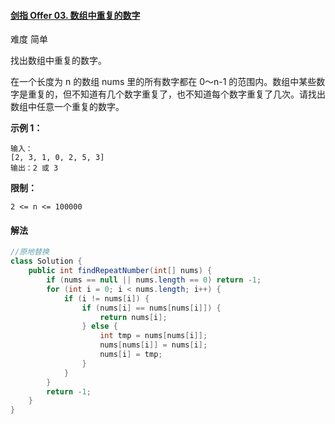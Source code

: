 #### [剑指 Offer 03. 数组中重复的数字](https://leetcode-cn.com/problems/shu-zu-zhong-zhong-fu-de-shu-zi-lcof/)

难度 简单

找出数组中重复的数字。


在一个长度为 n 的数组 nums 里的所有数字都在 0～n-1 的范围内。数组中某些数字是重复的，但不知道有几个数字重复了，也不知道每个数字重复了几次。请找出数组中任意一个重复的数字。

**示例 1：**

```
输入：
[2, 3, 1, 0, 2, 5, 3]
输出：2 或 3 
```

 

**限制：**

```
2 <= n <= 100000
```

#### 解法

```java
//原地替换
class Solution {
    public int findRepeatNumber(int[] nums) {
        if (nums == null || nums.length == 0) return -1;
        for (int i = 0; i < nums.length; i++) {
            if (i != nums[i]) {
                if (nums[i] == nums[nums[i]]) {
                    return nums[i];
                } else {
                    int tmp = nums[nums[i]];
                    nums[nums[i]] = nums[i];
                    nums[i] = tmp;
                }
            }            
        } 
        return -1;
    }
}
```

